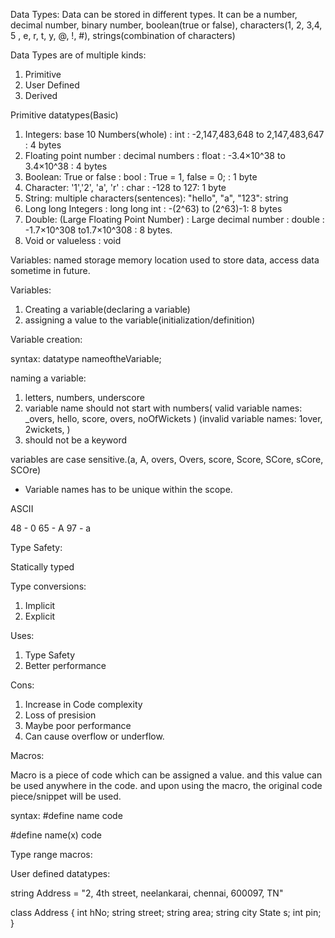 Data Types: Data can be stored in different types. It can be a number, decimal number, binary number, boolean(true or false), characters(1, 2, 3,4, 5 , e, r, t, y, @, !, #), strings(combination of characters)

Data Types are of multiple kinds:
1. Primitive
2. User Defined
3. Derived 

Primitive datatypes(Basic)

1. Integers: base 10 Numbers(whole) : int : -2,147,483,648 to 2,147,483,647 : 4 bytes
2. Floating point number : decimal numbers : float : -3.4×10^38 to 3.4×10^38 : 4 bytes
3. Boolean: True or false : bool : True = 1, false = 0; : 1 byte
4. Character: '1','2', 'a', 'r' : char : -128 to 127: 1 byte
5. String: multiple characters(sentences): "hello", "a", "123": string
6. Long long Integers : long long int : -(2^63) to (2^63)-1: 8 bytes
7. Double: (Large Floating Point Number) : Large decimal number : double : -1.7×10^308 to1.7×10^308 : 8 bytes.
8. Void or valueless : void

Variables:
named storage memory location
used to store data, access data sometime in future. 

Variables:
1. Creating a variable(declaring a variable)
2. assigning a value to the variable(initialization/definition)


Variable creation:

syntax:  datatype nameoftheVariable;


naming a variable: 
1. letters, numbers, underscore
2. variable name should not start with numbers( valid variable names: _overs, hello, score, overs, noOfWickets )
(invalid variable names: 1over, 2wickets, )
3. should not be a keyword


variables are case sensitive.(a, A, overs, Overs, score, Score, SCore, sCore, SCOre)
* Variable names has to be unique within the scope.

ASCII

48 - 0
65 - A
97 - a

Type Safety:

Statically typed 

Type conversions:

1. Implicit
2. Explicit

Uses:
1. Type Safety 
2. Better performance

Cons: 
1. Increase in Code complexity
2. Loss of presision
3. Maybe poor performance
4. Can cause overflow or underflow.

Macros:

Macro is a piece of code which can be assigned a value. and this value can be used anywhere in the code. and upon using the macro, the original code piece/snippet will be used. 

syntax:
#define name code

#define name(x) code


Type range macros:


User defined datatypes: 

string Address = "2, 4th street, neelankarai, chennai, 600097, TN"

class Address {
    int hNo;
    string street;
    string area;
    string city
    State s;
    int pin;
}

